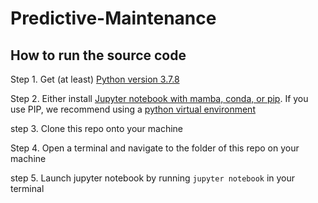 # Predictive-Maintenance



## How to run the source code
Step 1. Get (at least) [Python version 3.7.8](https://www.python.org/downloads/)

Step 2. Either install [Jupyter notebook with mamba, conda, or pip](https://jupyter.org/install). If you use PIP, we recommend using a [python virtual environment](https://docs.python.org/3/tutorial/venv.html)

step 3. Clone this repo onto your machine

Step 4. Open a terminal and navigate to the folder of this repo on your machine

step 5. Launch jupyter notebook by running `jupyter notebook` in your terminal